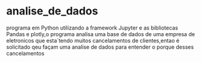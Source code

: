 # analise_de_dados
programa em Python utilizando a framework Jupyter e as bibliotecas Pandas e plotly,o programa analisa uma base de dados de uma empresa de eletronicos que esta´tendo muitos cancelamentos de clientes,entao é solicitado qeu façam uma analise de dados para entender o porque desses cancelamentos
